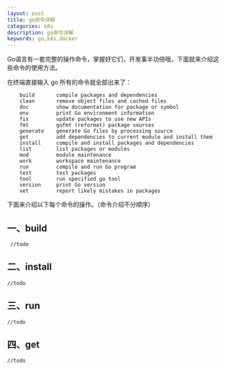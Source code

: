 ```yaml
---
layout: post
title: go命令详解
categories: k8s
description: go命令详解
keywords: go,k8s,docker
---
```


Go语言有一套完整的操作命令，掌握好它们，开发事半功倍哦，下面就来介绍这些命令的使用方法。

在终端直接输入 go 所有的命令就全部出来了：
```
	build       compile packages and dependencies
	clean       remove object files and cached files
	doc         show documentation for package or symbol
	env         print Go environment information
	fix         update packages to use new APIs
	fmt         gofmt (reformat) package sources
	generate    generate Go files by processing source
	get         add dependencies to current module and install them
	install     compile and install packages and dependencies
	list        list packages or modules
	mod         module maintenance
	work        workspace maintenance
	run         compile and run Go program
	test        test packages
	tool        run specified go tool
	version     print Go version
	vet         report likely mistakes in packages

```
下面来介绍以下每个命令的操作。（命令介绍不分顺序）

## 一、build
```
 //todo
```
## 二、install
```
//todo

```

## 三、run
```
//todo
```

## 四、get
```
//todo
```